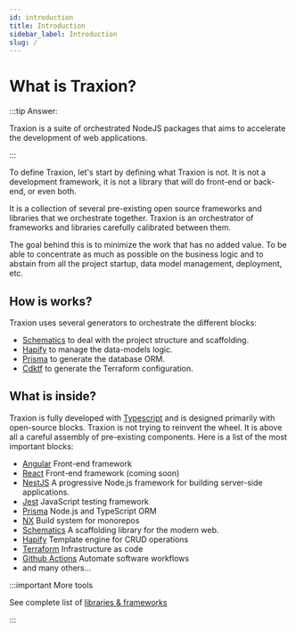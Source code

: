 ```yaml
---
id: introduction
title: Introduction
sidebar_label: Introduction
slug: /
---
```


# What is Traxion?

:::tip Answer:

Traxion is a suite of orchestrated NodeJS packages that aims to accelerate the development of web applications.

:::

To define Traxion, let's start by defining what Traxion is not. It is not a development framework,
it is not a library that will do front-end or back-end, or even both.

It is a collection of several pre-existing open source frameworks and libraries that we orchestrate together.
Traxion is an orchestrator of frameworks and libraries carefully calibrated between them.

The goal behind this is to minimize the work that has no added value.
To be able to concentrate as much as possible on the business logic and to abstain from all the project startup,
data model management, deployment, etc.

## How is works?

Traxion uses several generators to orchestrate the different blocks:

- [Schematics](https://github.com/angular/angular-cli/tree/master/packages/angular_devkit/schematics) to deal with the project structure and scaffolding.
- [Hapify](https://docs.hapify.io/) to manage the data-models logic.
- [Prisma](https://www.prisma.io/) to generate the database ORM.
- [Cdktf](https://learn.hashicorp.com/tutorials/terraform/cdktf) to generate the Terraform configuration.

## What is inside?

Traxion is fully developed with [Typescript](https://www.typescriptlang.org/) and is designed primarily with open-source blocks.
Traxion is not trying to reinvent the wheel. It is above all a careful assembly of pre-existing components.
Here is a list of the most important blocks:

- [Angular](https://angular.io/) Front-end framework
- [React](https://reactjs.org/) Front-end framework (coming soon)
- [NestJS](https://nestjs.com/) A progressive Node.js framework for building server-side applications.
- [Jest](https://jestjs.io/)  JavaScript testing framework
- [Prisma](https://www.prisma.io/) Node.js and TypeScript ORM
- [NX](https://nx.dev/) Build system for monorepos
- [Schematics](https://github.com/angular/angular-cli/tree/master/packages/angular_devkit/schematics) A scaffolding library for the modern web.
- [Hapify](https://docs.hapify.io/) Template engine for CRUD operations
- [Terraform](https://www.terraform.io/) Infrastructure as code
- [Github Actions](https://github.com/features/actions) Automate software workflows
- and many others...

:::important More tools

See complete list of [libraries & frameworks](./libraries-frameworks-list)

:::
